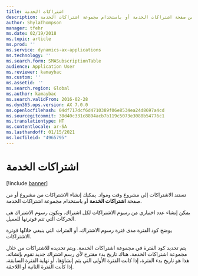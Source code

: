 ```yaml
---
title: اشتراكات الخدمة
description: تستند الاشتراكات إلى مشروع وقت ومواد. يمكنك إنشاء الاشتراكات من مشروع أو من صفحة اشتراكات الخدمة أو باستخدام مجموعة اشتراكات الخدمة.
author: ShylaThompson
manager: tfehr
ms.date: 02/19/2018
ms.topic: article
ms.prod: ''
ms.service: dynamics-ax-applications
ms.technology: ''
ms.search.form: SMASubscriptionTable
audience: Application User
ms.reviewer: kamaybac
ms.custom: ''
ms.assetid: ''
ms.search.region: Global
ms.author: kamaybac
ms.search.validFrom: 2016-02-28
ms.dyn365.ops.version: AX 7.0.0
ms.openlocfilehash: 04df717dcf6d4710389f06e8534ea24d8697a4cd
ms.sourcegitcommit: 38d40c331c8894acb7b119c5073e3088b54776c1
ms.translationtype: HT
ms.contentlocale: ar-SA
ms.lasthandoff: 01/15/2021
ms.locfileid: "4965795"
---
```

# <a name="service-subscriptions"></a>اشتراكات الخدمة

[!include [banner](../includes/banner.md)]

تستند الاشتراكات إلى مشروع وقت ومواد. يمكنك إنشاء الاشتراكات من مشروع أو من صفحة **اشتراكات الخدمة** أو باستخدام مجموعة اشتراكات الخدمة.

يمكن إنشاء عدد اختياري من رسوم الاشتراكات لكل اشتراك. وتكون رسوم الاشتراك هي الحركات التي تتم فوترتها للعميل.

يوضح كود الفترة مدى فترة رسوم الاشتراك، أو الفترات التي ينبغي خلالها فوترة الاشتراكات.

يتم تحديد كود الفترة في مجموعة اشتراكات الخدمة. ويتم تحديده للاشتراكات من خلال مجموعة اشتراكات الخدمة. هناك تاريخ بدء مقترح لأي رسم اشتراك جديد تقوم بإنشائه. هذا هو تاريخ بدء الفترة، إذا كانت الفترة الأولى التي يتم إنشاؤها، أو نهاية الفترة السابقة، إذا كانت الفترة الثانية أو اللاحقة.


